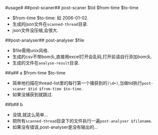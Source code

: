 #usage#
##post-scaner##
    post-scaner $tid $from-time $to-time

* $from-time $to-time: 如 2006-01-02.
* 生成的json文件在`scanned-thread`目录.
* json文件没压缩,会很大.

##post-analyser##
    post-analyser $file
* $file需用unix风格.
* 生成的csv不带bom头,直接用excel打开会乱码,打开前请自行添加bom头.
* 生成的文件在`analyse-result`目录.

##a##
    a $from-time $to-time
* 简单地扫描在thread-list里的每行第一个捕获到的`(\d+)`,当做tid执行`post-scaner $tid $from-time $to-time`.
* 如果没捕获到就跳过.

##b##
    b
* 没错,就这么简单...
* 把所有`scanned-thread`目录下的文件执行一遍`post-analyser $filename`.
* 如果没有错误,post-analyser是没有输出的...